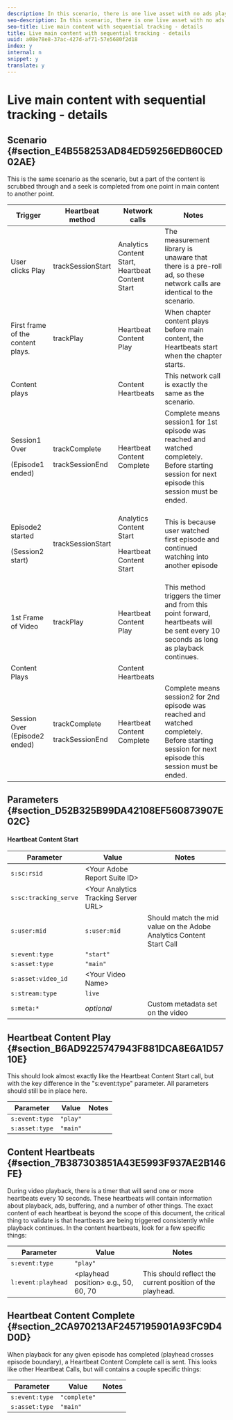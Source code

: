 ```yaml
---
description: In this scenario, there is one live asset with no ads played for 40 secs after joining the live stream.
seo-description: In this scenario, there is one live asset with no ads played for 40 secs after joining the live stream.
seo-title: Live main content with sequential tracking - details
title: Live main content with sequential tracking - details
uuid: a08e78e8-37ac-427d-af71-57e5680f2d18
index: y
internal: n
snippet: y
translate: y
---
```


# Live main content with sequential tracking - details


## Scenario {#section_E4B558253AD84ED59256EDB60CED02AE}

This is the same scenario as the [](r_vhl_scenarios_no-interup-comm-details-top.md) scenario, but a part of the content is scrubbed through and a seek is completed from one point in main content to another point. 

<table id="table_650DCE0B482249FFB01CCE36F2DCF259"> 
 <desc /> 
 <thead> 
  <tr> 
   <th colname="col1" class="entry">Trigger</th> 
   <th colname="col2" class="entry">Heartbeat method</th> 
   <th colname="col3" class="entry">Network calls</th> 
   <th colname="col4" class="entry">Notes</th> 
  </tr>
 </thead>
 <tbody> 
  <tr> 
   <td colname="col1">User clicks <span class="uicontrol">Play</span> </td> 
   <td colname="col2"><span class="codeph">trackSessionStart</span> </td> 
   <td colname="col3">Analytics Content Start, Heartbeat Content Start</td> 
   <td colname="col4">The measurement library is unaware that there is a pre-roll ad, so these network calls are identical to the <a href="r_vhl_scenarios_no-interup-comm-details-top.xml" format="dita" scope="local"></a> scenario. </td> 
  </tr> 
  <tr> 
   <td colname="col1">First frame of the content plays.</td> 
   <td colname="col2"><span class="codeph">trackPlay</span> </td> 
   <td colname="col3">Heartbeat Content Play</td> 
   <td colname="col4">When chapter content plays before main content, the Heartbeats start when the chapter starts.</td> 
  </tr> 
  <tr> 
   <td colname="col1">Content plays</td> 
   <td colname="col2"> </td> 
   <td colname="col3">Content Heartbeats</td> 
   <td colname="col4">This network call is exactly the same as the <a href="r_vhl_scenarios_no-interup-comm-details-top.xml" format="dita" scope="local"></a> scenario. </td> 
  </tr> 
  <tr> 
   <td colname="col1"> <p>Session1 Over</p> <p>(Episode1 ended)</p> </td> 
   <td colname="col2"> <p><span class="codeph">trackComplete</span></p> <p><span class="codeph">trackSessionEnd</span></p> </td> 
   <td colname="col3">Heartbeat Content Complete</td> 
   <td colname="col4">Complete means session1 for 1st episode was reached and watched completely. Before starting session for next episode this session must be ended.</td> 
  </tr> 
  <tr> 
   <td colname="col1"> <p>Episode2 started</p> <p>(Session2 start)</p> </td> 
   <td colname="col2"><span class="codeph">trackSessionStart</span></td> 
   <td colname="col3"> <p>Analytics Content Start</p> <p>Heartbeat Content Start</p> </td> 
   <td colname="col4">This is because user watched first episode and continued watching into another episode</td> 
  </tr> 
  <tr> 
   <td colname="col1">1st Frame of Video</td> 
   <td colname="col2"><span class="codeph">trackPlay</span></td> 
   <td colname="col3">Heartbeat Content Play</td> 
   <td colname="col4">This method triggers the timer and from this point forward, heartbeats will be sent every 10 seconds as long as playback continues.</td> 
  </tr> 
  <tr> 
   <td colname="col1">Content Plays</td> 
   <td colname="col2"> </td> 
   <td colname="col3">Content Heartbeats</td> 
   <td colname="col4"> </td> 
  </tr> 
  <tr> 
   <td colname="col1">Session Over (Episode2 ended)</td> 
   <td colname="col2"> <p><span class="codeph">trackComplete</span></p> <p><span class="codeph">trackSessionEnd</span></p> </td> 
   <td colname="col3">Heartbeat Content Complete</td> 
   <td colname="col4">Complete means session2 for 2nd episode was reached and watched completely. Before starting session for next episode this session must be ended.</td> 
  </tr> 
 </tbody> 
</table>


## Parameters {#section_D52B325B99DA42108EF560873907E02C}


#### Heartbeat Content Start
| Parameter |Value |Notes |
|---|---|---|
| `s:sc:rsid` |&lt;Your Adobe Report Suite ID&gt; |  |
| `s:sc:tracking_serve` |&lt;Your Analytics Tracking Server URL&gt; |  |
| `s:user:mid` | `s:user:mid`  |Should match the mid value on the Adobe Analytics Content Start Call |
| `s:event:type` | `"start"` |  |
| `s:asset:type` | `"main"` |  |
| `s:asset:video_id` |&lt;Your Video Name&gt; |  |
| `s:stream:type` | `live` |  |
| `s:meta:*` |*optional* |Custom metadata set on the video |


## Heartbeat Content Play {#section_B6AD9225747943F881DCA8E6A1D5710E}

This should look almost exactly like the Heartbeat Content Start call, but with the key difference in the "s:event:type" parameter. All parameters should still be in place here. 

| Parameter |Value |Notes |
|---|---|---|
| `s:event:type` | `"play"`  |  |
| `s:asset:type` | `"main"`  |  |


## Content Heartbeats {#section_7B387303851A43E5993F937AE2B146FE}

During video playback, there is a timer that will send one or more heartbeats every 10 seconds. These heartbeats will contain information about playback, ads, buffering, and a number of other things. The exact content of each heartbeat is beyond the scope of this document, the critical thing to validate is that heartbeats are being triggered consistently while playback continues.
In the content heartbeats, look for a few specific things: 

| Parameter |Value |Notes |
|---|---|---|
| `s:event:type` | `"play"`  |  |
| `l:event:playhead` |&lt;playhead position&gt; e.g., 50, 60, 70 |This should reflect the current position of the playhead. |


## Heartbeat Content Complete {#section_2CA970213AF2457195901A93FC9D4D0D}

When playback for any given episode has completed (playhead crosses episode boundary), a Heartbeat Content Complete call is sent. This looks like other Heartbeat Calls, but will contains a couple specific things: 

| Parameter |Value |Notes |
|---|---|---|
| `s:event:type` | `"complete"` |  |
| `s:asset:type` | `"main"` |  |

